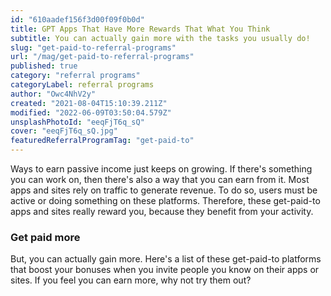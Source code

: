 ```yaml
---
id: "610aadef156f3d00f09f0b0d"
title: GPT Apps That Have More Rewards That What You Think
subtitle: You can actually gain more with the tasks you usually do!
slug: "get-paid-to-referral-programs"
url: "/mag/get-paid-to-referral-programs"
published: true
category: "referral programs"
categoryLabel: referral programs
author: "Owc4NhV2y"
created: "2021-08-04T15:10:39.211Z"
modified: "2022-06-09T03:50:04.579Z"
unsplashPhotoId: "eeqFjT6q_sQ"
cover: "eeqFjT6q_sQ.jpg"
featuredReferralProgramTag: "get-paid-to"
---
```

Ways to earn passive income just keeps on growing. If there's something you can work on, then there's also a way that you can earn from it. Most apps and sites rely on traffic to generate revenue. To do so, users must be active or doing something on these platforms. Therefore, these get-paid-to apps and sites really reward you, because they benefit from your activity.

### **Get paid more**

But, you can actually gain more. Here's a list of these get-paid-to platforms that boost your bonuses when you invite people you know on their apps or sites. If you feel you can earn more, why not try them out?